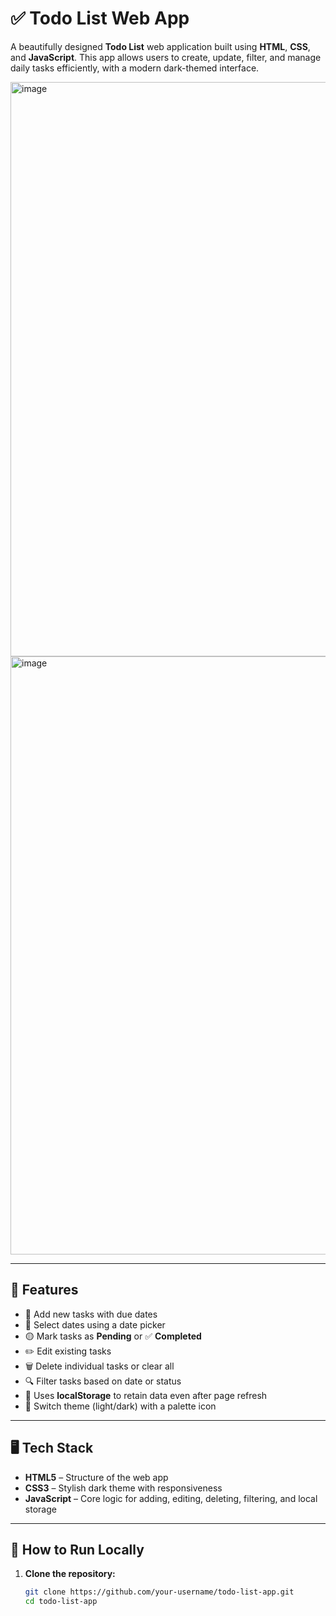 # ✅ Todo List Web App

A beautifully designed **Todo List** web application built using **HTML**, **CSS**, and **JavaScript**. This app allows users to create, update, filter, and manage daily tasks efficiently, with a modern dark-themed interface.

<img width="1898" height="919" alt="image" src="https://github.com/user-attachments/assets/47c1e046-978b-4cf8-b6cc-57f050e21a47" />



<img width="1920" height="957" alt="image" src="https://github.com/user-attachments/assets/50c05673-7339-4258-a8cb-da4a512be51b" />

---

## 🎯 Features

- 📝 Add new tasks with due dates
- 📅 Select dates using a date picker
- 🟡 Mark tasks as **Pending** or ✅ **Completed**
- ✏️ Edit existing tasks
- 🗑️ Delete individual tasks or clear all
- 🔍 Filter tasks based on date or status
- 💾 Uses **localStorage** to retain data even after page refresh
- 🎨 Switch theme (light/dark) with a palette icon

---

## 🖥️ Tech Stack

- **HTML5** – Structure of the web app
- **CSS3** – Stylish dark theme with responsiveness
- **JavaScript** – Core logic for adding, editing, deleting, filtering, and local storage

---

## 🚀 How to Run Locally

1. **Clone the repository:**
   ```bash
   git clone https://github.com/your-username/todo-list-app.git
   cd todo-list-app
